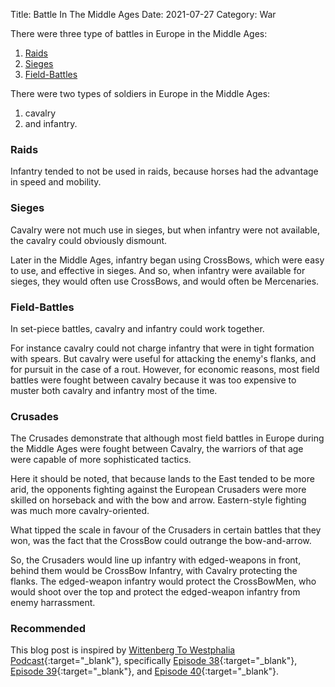 Title: Battle In The Middle Ages
Date: 2021-07-27
Category: War

There were three type of battles in Europe in the Middle Ages:

1. [Raids](#raids)
1. [Sieges](#sieges)
1. [Field-Battles](#field-battles)

There were two types of soldiers in Europe in the Middle Ages:

1. cavalry
2. and infantry.

<h3 id="raids">Raids</h3>
Infantry tended to not be used in raids, because horses had
the advantage in speed and mobility.

<h3 id="sieges">Sieges</h3>
Cavalry were not much use in sieges, but when infantry were not
available, the cavalry could obviously dismount.

Later in the Middle Ages, infantry began using CrossBows, which
were easy to use, and effective in sieges. And so, when infantry
were available for sieges, they would often use CrossBows, and
would often be Mercenaries.

<h3 id="field-battles">Field-Battles</h3>
In set-piece battles, cavalry and infantry could work together.

For instance cavalry could not charge infantry that were in tight formation
with spears. But cavalry were useful for attacking the enemy's flanks,
and for pursuit in the case of a rout. However, for economic reasons,
most field battles were fought between cavalry because it was too
expensive to muster both cavalry and infantry most of the time.

### Crusades
The Crusades demonstrate that although most field battles in
Europe during the Middle Ages were fought between Cavalry, the warriors
of that age were capable of more sophisticated tactics.

Here it should be noted, that because lands to the East tended to
be more arid, the opponents fighting against the European Crusaders
were more skilled on horseback and with the bow and arrow. Eastern-style
fighting was much more cavalry-oriented.

What tipped the scale in favour of the Crusaders in certain battles
that they won, was the fact that the CrossBow could outrange the bow-and-arrow.

So, the Crusaders would line up infantry with edged-weapons in front,
behind them would be CrossBow Infantry, with Cavalry protecting the flanks.
The edged-weapon infantry would protect the CrossBowMen, who would shoot
over the top and protect the edged-weapon infantry from enemy harrassment.

### Recommended
This blog post is inspired by
[Wittenberg To Westphalia Podcast](https://wittenbergtowestphaliapodcast.weebly.com/){:target="_blank"}, specifically
[Episode 38](https://wittenbergtowestphaliapodcast.weebly.com/blog/episode-38-warfare-in-the-middle-ages-part-1){:target="_blank"},
[Episode 39](https://wittenbergtowestphaliapodcast.weebly.com/blog/episode-39-what-is-war-baby-dont-hurt-me){:target="_blank"}, and
[Episode 40](https://wittenbergtowestphaliapodcast.weebly.com/blog/episode-40-the-actual-war-bits){:target="_blank"}.

